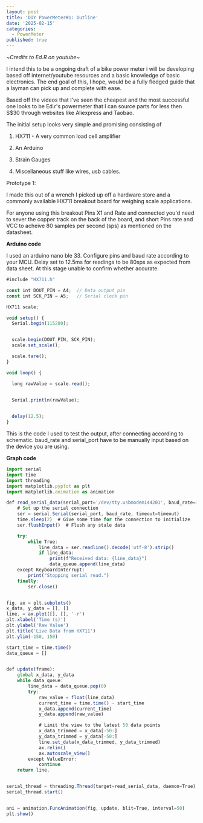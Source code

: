 ```yaml
---
layout: post
title: 'DIY PowerMeter#1: Outline'
date: '2025-02-15'
categories:
  - PowerMeter
published: true
---
```

~_Credits to Ed.R on youtube_~

I intend this to be a ongoing draft of a bike power meter i will be developing based off internet/youtube resources and a basic knowledge of basic electronics. The end goal of this, I hope, would be a fully fledged guide that a layman can pick up and complete with ease.

Based off the videos that I've seen the cheapest and the most successful one looks to be Ed.r's powermeter that I can source parts for less then S$30 through websites like Aliexpress and Taobao.

The initial setup looks very simple and promising consisting of

1.  HX711 - A very common load cell amplifier
    
2.  An Arduino
    
3.  Strain Gauges
    
4.  Miscellaneous stuff like wires, usb cables.
    

Prototype 1:

I made this out of a wrench I picked up off a hardware store and a commonly available HX711 breakout board for weighing scale applications.

For anyone using this breakout Pins X1 and Rate and connected you'd need to sever the copper track on the back of the board, and short Pins rate and VCC to acheive 80 samples per second (sps) as mentioned on the datasheet.

**Arduino code**

I used an arduino nano ble 33. Configure pins and baud rate according to your MCU. Delay set to 12.5ms for readings to be 80sps as expected from data sheet. At this stage unable to confirm whether accurate.

```javascript
#include "HX711.h"

const int DOUT_PIN = A4;  // Data output pin
const int SCK_PIN = A5;   // Serial clock pin

HX711 scale;

void setup() {
  Serial.begin(115200); 


  scale.begin(DOUT_PIN, SCK_PIN);
  scale.set_scale();  

  scale.tare();
}

void loop() {

  long rawValue = scale.read();
  

  Serial.println(rawValue);


  delay(12.5);
}
```

This is the code I used to test the output, after connecting according to schematic. baud\_rate and serial\_port have to be manually input based on the device you are using.

**Graph code**

```javascript
import serial
import time
import threading
import matplotlib.pyplot as plt
import matplotlib.animation as animation

def read_serial_data(serial_port='/dev/tty.usbmodem144201', baud_rate=115200, timeout=1):
    # Set up the serial connection
    ser = serial.Serial(serial_port, baud_rate, timeout=timeout)
    time.sleep(2)  # Give some time for the connection to initialize
    ser.flushInput()  # Flush any stale data

    try:
        while True:
            line_data = ser.readline().decode('utf-8').strip()
            if line_data:
                print(f"Received data: {line_data}") 
                data_queue.append(line_data)
    except KeyboardInterrupt:
        print("Stopping serial read.")
    finally:
        ser.close()


fig, ax = plt.subplots()
x_data, y_data = [], []
line, = ax.plot([], [], '-r')
plt.xlabel('Time (s)')
plt.ylabel('Raw Value')
plt.title('Live Data from HX711')
plt.ylim(-150, 150)  

start_time = time.time()
data_queue = []  


def update(frame):
    global x_data, y_data
    while data_queue:
        line_data = data_queue.pop(0)
        try:
            raw_value = float(line_data)
            current_time = time.time() - start_time
            x_data.append(current_time)
            y_data.append(raw_value)

            # Limit the view to the latest 50 data points
            x_data_trimmed = x_data[-50:]
            y_data_trimmed = y_data[-50:]
            line.set_data(x_data_trimmed, y_data_trimmed)
            ax.relim()
            ax.autoscale_view()
        except ValueError:
            continue
    return line,


serial_thread = threading.Thread(target=read_serial_data, daemon=True)
serial_thread.start()


ani = animation.FuncAnimation(fig, update, blit=True, interval=50)
plt.show()
```

